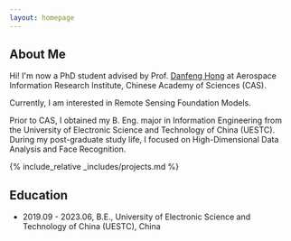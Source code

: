 ```yaml
---
layout: homepage
---
```


## About Me

Hi! I'm now a PhD student advised by Prof. <a href="https://sites.google.com/view/danfeng-hong">Danfeng Hong</a> at Aerospace Information Research Institute, Chinese Academy of Sciences (CAS).

Currently, I am interested in Remote Sensing Foundation Models.

Prior to CAS, I obtained my B. Eng. major in Information Engineering from the University of Electronic Science and Technology of China (UESTC). During my post-graduate study life, I focused on High-Dimensional Data Analysis and Face Recognition.

{% include_relative _includes/projects.md %}


## Education
- 2019.09 - 2023.06, B.E., University of Electronic Science and Technology of China (UESTC), China


<script type="text/javascript" id="mapmyvisitors" src="//mapmyvisitors.com/map.js?d=duRtRL1M3vKbQbv2gJxJ5ujEkeN9tCYEeOuSE7UuYVk&cl=ffffff&w=a"></script>

